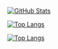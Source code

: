 <!--
### Hi there 👋

**hex0cter/hex0cter** is a ✨ _special_ ✨ repository because its `README.md` (this file) appears on your GitHub profile.

Here are some ideas to get you started:

- 🔭 I’m currently working on ...
- 🌱 I’m currently learning ...
- 👯 I’m looking to collaborate on ...
- 🤔 I’m looking for help with ...
- 💬 Ask me about ...
- 📫 How to reach me: ...
- 😄 Pronouns: ...
- ⚡ Fun fact: ...

![Daniel Han's GitHub stats](https://github-readme-stats.vercel.app/api?username=hex0cter&count_private=true)

-->


[![GitHub Stats](https://github-readme-stats.vercel.app/api?username=hex0cter&theme=default&show_icons=true&include_all_commits=true&count_private=true)](https://github.com/hex0cter/hex0cter)


[![Top Langs](https://github-readme-stats.vercel.app/api/top-langs/?username=hex0cter&layout=compact)](https://github.com/hex0cter/github-readme-stats)

[![Top Langs](https://github-readme-stats.vercel.app/api/top-langs/?username=hex0cter)](https://github.com/hex0cter/github-readme-stats)
